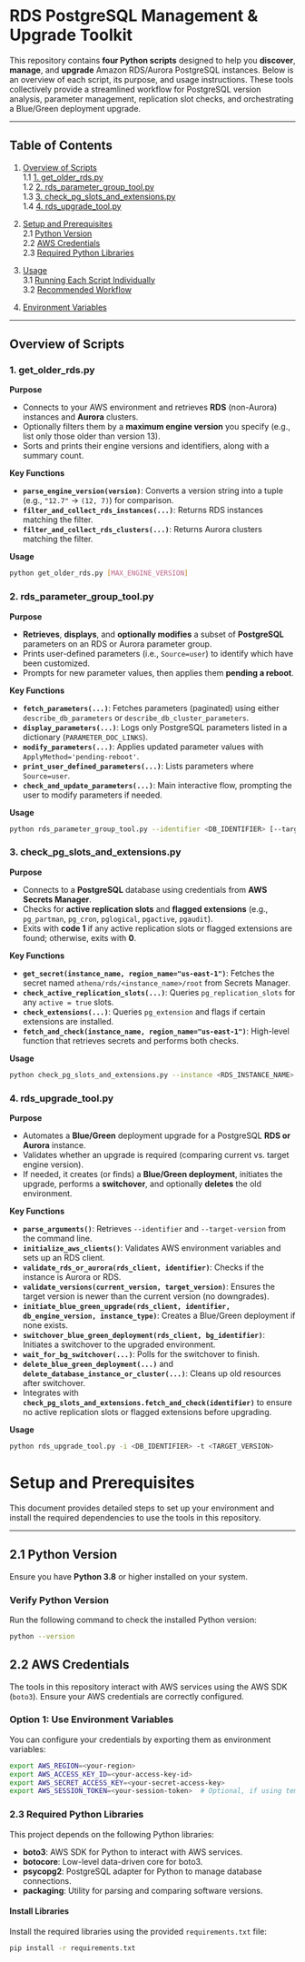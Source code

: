 # RDS PostgreSQL Management & Upgrade Toolkit

This repository contains **four Python scripts** designed to help you **discover**, **manage**, and **upgrade** Amazon RDS/Aurora PostgreSQL instances. Below is an overview of each script, its purpose, and usage instructions. These tools collectively provide a streamlined workflow for PostgreSQL version analysis, parameter management, replication slot checks, and orchestrating a Blue/Green deployment upgrade.

---

## Table of Contents

1. [Overview of Scripts](#overview-of-scripts)  
   1.1 [1. get_older_rds.py](#1-get_older_rdspy)  
   1.2 [2. rds_parameter_group_tool.py](#2-rds_parameter_group_toolpy)  
   1.3 [3. check_pg_slots_and_extensions.py](#3-check_pg_slots_and_extensionspy)  
   1.4 [4. rds_upgrade_tool.py](#4-rds_upgrade_toolpy)  

2. [Setup and Prerequisites](#setup-and-prerequisites)  
   2.1 [Python Version](#python-version)  
   2.2 [AWS Credentials](#aws-credentials)  
   2.3 [Required Python Libraries](#required-python-libraries)  

3. [Usage](#usage)  
   3.1 [Running Each Script Individually](#running-each-script-individually)  
   3.2 [Recommended Workflow](#recommended-workflow)  

4. [Environment Variables](#environment-variables)  


---

## Overview of Scripts

### 1. get_older_rds.py

**Purpose**  
- Connects to your AWS environment and retrieves **RDS** (non-Aurora) instances and **Aurora** clusters.
- Optionally filters them by a **maximum engine version** you specify (e.g., list only those older than version 13).
- Sorts and prints their engine versions and identifiers, along with a summary count.

**Key Functions**  
- **`parse_engine_version(version)`**: Converts a version string into a tuple (e.g., `"12.7"` -> `(12, 7)`) for comparison.  
- **`filter_and_collect_rds_instances(...)`**: Returns RDS instances matching the filter.  
- **`filter_and_collect_rds_clusters(...)`**: Returns Aurora clusters matching the filter.

**Usage**  
```bash
python get_older_rds.py [MAX_ENGINE_VERSION]
```

### 2. rds_parameter_group_tool.py

**Purpose**  
- **Retrieves**, **displays**, and **optionally modifies** a subset of **PostgreSQL** parameters on an RDS or Aurora parameter group.
- Prints user-defined parameters (i.e., `Source=user`) to identify which have been customized.
- Prompts for new parameter values, then applies them **pending a reboot**.

**Key Functions**  
- **`fetch_parameters(...)`**: Fetches parameters (paginated) using either `describe_db_parameters` or `describe_db_cluster_parameters`.  
- **`display_parameters(...)`**: Logs only PostgreSQL parameters listed in a dictionary (`PARAMETER_DOC_LINKS`).  
- **`modify_parameters(...)`**: Applies updated parameter values with `ApplyMethod='pending-reboot'`.  
- **`print_user_defined_parameters(...)`**: Lists parameters where `Source=user`.  
- **`check_and_update_parameters(...)`**: Main interactive flow, prompting the user to modify parameters if needed.

**Usage**  
```bash
python rds_parameter_group_tool.py --identifier <DB_IDENTIFIER> [--target_version <ENGINE_VERSION>]
```

### 3. check_pg_slots_and_extensions.py

**Purpose**  
- Connects to a **PostgreSQL** database using credentials from **AWS Secrets Manager**.
- Checks for **active replication slots** and **flagged extensions** (e.g., `pg_partman`, `pg_cron`, `pglogical`, `pgactive`, `pgaudit`).
- Exits with **code 1** if any active replication slots or flagged extensions are found; otherwise, exits with **0**.

**Key Functions**  
- **`get_secret(instance_name, region_name="us-east-1")`**: Fetches the secret named `athena/rds/<instance_name>/root` from Secrets Manager.  
- **`check_active_replication_slots(...)`**: Queries `pg_replication_slots` for any `active = true` slots.  
- **`check_extensions(...)`**: Queries `pg_extension` and flags if certain extensions are installed.  
- **`fetch_and_check(instance_name, region_name="us-east-1")`**: High-level function that retrieves secrets and performs both checks.

**Usage**  
```bash
python check_pg_slots_and_extensions.py --instance <RDS_INSTANCE_NAME> [--region <AWS_REGION>]
```

### 4. rds_upgrade_tool.py

**Purpose**  
- Automates a **Blue/Green** deployment upgrade for a PostgreSQL **RDS or Aurora** instance.
- Validates whether an upgrade is required (comparing current vs. target engine version).
- If needed, it creates (or finds) a **Blue/Green deployment**, initiates the upgrade, performs a **switchover**, and optionally **deletes** the old environment.

**Key Functions**  
- **`parse_arguments()`**: Retrieves `--identifier` and `--target-version` from the command line.  
- **`initialize_aws_clients()`**: Validates AWS environment variables and sets up an RDS client.  
- **`validate_rds_or_aurora(rds_client, identifier)`**: Checks if the instance is Aurora or RDS.  
- **`validate_versions(current_version, target_version)`**: Ensures the target version is newer than the current version (no downgrades).  
- **`initiate_blue_green_upgrade(rds_client, identifier, db_engine_version, instance_type)`**: Creates a Blue/Green deployment if none exists.  
- **`switchover_blue_green_deployment(rds_client, bg_identifier)`**: Initiates a switchover to the upgraded environment.  
- **`wait_for_bg_switchover(...)`**: Polls for the switchover to finish.  
- **`delete_blue_green_deployment(...)`** and **`delete_database_instance_or_cluster(...)`**: Cleans up old resources after switchover.  
- Integrates with **`check_pg_slots_and_extensions.fetch_and_check(identifier)`** to ensure no active replication slots or flagged extensions before upgrading.

**Usage**  
```bash
python rds_upgrade_tool.py -i <DB_IDENTIFIER> -t <TARGET_VERSION>
```
# Setup and Prerequisites

This document provides detailed steps to set up your environment and install the required dependencies to use the tools in this repository.

---

## 2.1 Python Version

Ensure you have **Python 3.8** or higher installed on your system.

### Verify Python Version
Run the following command to check the installed Python version:
```bash
python --version
```

## 2.2 AWS Credentials

The tools in this repository interact with AWS services using the AWS SDK (`boto3`). Ensure your AWS credentials are correctly configured.

### Option 1: Use Environment Variables
You can configure your credentials by exporting them as environment variables:
```bash
export AWS_REGION=<your-region>
export AWS_ACCESS_KEY_ID=<your-access-key-id>
export AWS_SECRET_ACCESS_KEY=<your-secret-access-key>
export AWS_SESSION_TOKEN=<your-session-token>  # Optional, if using temporary credentials
```

### 2.3 Required Python Libraries

This project depends on the following Python libraries:

- **boto3**: AWS SDK for Python to interact with AWS services.
- **botocore**: Low-level data-driven core for boto3.
- **psycopg2**: PostgreSQL adapter for Python to manage database connections.
- **packaging**: Utility for parsing and comparing software versions.

#### Install Libraries
Install the required libraries using the provided `requirements.txt` file:
```bash
pip install -r requirements.txt
